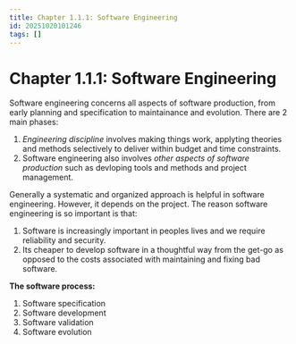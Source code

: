 ```yaml
---
title: Chapter 1.1.1: Software Engineering
id: 20251020101246
tags: []
---
```

# Chapter 1.1.1: Software Engineering
Software engineering concerns all aspects of software production, from early planning and specification to maintainance and evolution. There are 2 main phases:
1. _Engineering discipline_ involves making things work, applyting theories and methods selectively to deliver within budget and time constraints.
2. Software engineering also involves _other aspects of software production_ such as devloping tools and methods and project management.

Generally a systematic and organized approach is helpful in software engineering. However, it depends on the project. The reason software engineering is so important is that:
1. Software is increasingly important in peoples lives and we require reliability and security.
2. Its cheaper to develop software in a thoughtful way from the get-go as opposed to the costs associated with maintaining and fixing bad software.

**The software process:**
1. Software specification
2. Software development
3. Software validation
4. Software evolution

